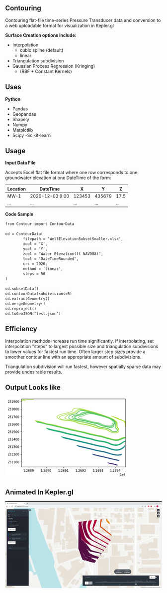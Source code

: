 ## Contouring

Contouring flat-file time-series Pressure Transducer data and conversion to a web uploadable format for visualization in Kepler.gl

<b> Surface Creation options include: </b>
 - Interpolation
   - cubic spline (default)
   - linear
 - Triangulation subdivision
 - Gaussian Process Regression (Kringing)
   - (RBF + Constant Kernels)

## Uses
<b> Python </b>
- Pandas
- Geopandas
- Shapely
- Numpy
- Matplotlib
- Scipy
-Scikit-learn


## Usage

<b> Input Data File </b>

Accepts Excel flat file format where one row corresponds to one groundwater elevation at one DateTime of the form:

| Location | DateTime        | X      | Y      | Z    |
|----------|-----------------|--------|--------|------|
| MW-1     | 2020-12-03 9:00 | 123453 | 435679 | 17.5 |
| ...      | ...             | ...    | ...    | ...  |


<b> Code Sample </b>
```
from Contour import ContourData

cd = ContourData(
        filepath = 'WellElevationSubsetSmaller.xlsx',
        xcol = 'X',
        ycol = 'Y',
        zcol = "Water Elevation(ft NAVD88)",
        tcol = "DateTimeRounded",
        crs = 2926,
        method = 'linear',
        steps = 50
)

cd.subsetData()
cd.contourData(subdivisions=5)
cd.extractGeometry()
cd.mergeGeometry()
cd.reproject()
cd.toGeoJSON("test.json")
```

## Efficiency
Interpolation methods increase run time significantly. If interpolating, set interpolation "steps" to largest possible size and triangulation subdivisions to lower values for fastest run time. Often larger step sizes provide a smoother contour line with an appropriate amount of subdivisions. 

Triangulation subdivision will run fastest, however spatially sparse data may provide undesirable results. 

## Output Looks like

![Alt Text](contourmpl.png)

## Animated In Kepler.gl

![Alt Text](Full-Year.gif)



